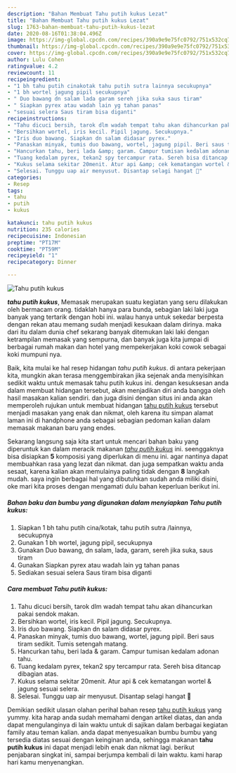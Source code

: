 ```yaml
---
description: "Bahan Membuat Tahu putih kukus Lezat"
title: "Bahan Membuat Tahu putih kukus Lezat"
slug: 1763-bahan-membuat-tahu-putih-kukus-lezat
date: 2020-08-16T01:38:04.496Z
image: https://img-global.cpcdn.com/recipes/390a9e9e75fc0792/751x532cq70/tahu-putih-kukus-foto-resep-utama.jpg
thumbnail: https://img-global.cpcdn.com/recipes/390a9e9e75fc0792/751x532cq70/tahu-putih-kukus-foto-resep-utama.jpg
cover: https://img-global.cpcdn.com/recipes/390a9e9e75fc0792/751x532cq70/tahu-putih-kukus-foto-resep-utama.jpg
author: Lulu Cohen
ratingvalue: 4.2
reviewcount: 11
recipeingredient:
- "1 bh tahu putih cinakotak tahu putih sutra lainnya secukupnya"
- "1 bh wortel jagung pipil secukupnya"
- " Duo bawang dn salam lada garam sereh jika suka saus tiram"
- " Siapkan pyrex atau wadah lain yg tahan panas"
- "sesuai selera Saus tiram bisa diganti"
recipeinstructions:
- "Tahu dicuci bersih, tarok dlm wadah tempat tahu akan dihancurkan pakai sendok makan."
- "Bersihkan wortel, iris kecil. Pipil jagung. Secukupnya."
- "Iris duo bawang. Siapkan dn salam didasar pyrex."
- "Panaskan minyak, tumis duo bawang, wortel, jagung pipil. Beri saus tiram sedikit. Tumis setengah matang."
- "Hancurkan tahu, beri lada &amp; garam. Campur tumisan kedalam adonan tahu."
- "Tuang kedalam pyrex, tekan2 spy tercampur rata. Sereh bisa ditancap dibagian atas."
- "Kukus selama sekitar 20menit. Atur api &amp; cek kematangan wortel &amp; jagung sesuai selera."
- "Selesai. Tunggu uap air menyusut. Disantap selagi hangat 🙂"
categories:
- Resep
tags:
- tahu
- putih
- kukus

katakunci: tahu putih kukus 
nutrition: 235 calories
recipecuisine: Indonesian
preptime: "PT17M"
cooktime: "PT59M"
recipeyield: "1"
recipecategory: Dinner

---
```



![Tahu putih kukus](https://img-global.cpcdn.com/recipes/390a9e9e75fc0792/751x532cq70/tahu-putih-kukus-foto-resep-utama.jpg)

<b><i>tahu putih kukus</i></b>, Memasak merupakan suatu kegiatan yang seru dilakukan oleh bermacam orang. tidaklah hanya para bunda, sebagian laki laki juga banyak yang tertarik dengan hobi ini. walau hanya untuk sekedar berpesta dengan rekan atau memang sudah menjadi kesukaan dalam dirinya. maka dari itu dalam dunia chef sekarang banyak ditemukan laki laki dengan ketrampilan memasak yang sempurna, dan banyak juga kita jumpai di berbagai rumah makan dan hotel yang mempekerjakan koki cowok sebagai koki mumpuni nya.



Baik, kita mulai ke hal resep hidangan <i>tahu putih kukus</i>. di antara pekerjaan kita, mungkin akan terasa menggembirakan jika sejenak anda menyisihkan sedikit waktu untuk memasak tahu putih kukus ini. dengan kesuksesan anda dalam membuat hidangan tersebut, akan menjadikan diri anda bangga oleh hasil masakan kalian sendiri. dan juga disini dengan situs ini anda akan memperoleh rujukan untuk membuat hidangan <u>tahu putih kukus</u> tersebut menjadi masakan yang enak dan nikmat, oleh karena itu simpan alamat laman ini di handphone anda sebagai sebagian pedoman kalian dalam memasak makanan baru yang endes.


Sekarang langsung saja kita start untuk mencari bahan baku yang diperuntuk kan dalam meracik makanan <u><i>tahu putih kukus</i></u> ini. seenggaknya bisa disiapkan <b>5</b> komposisi yang diperlukan di menu ini. agar nantinya dapat membuahkan rasa yang lezat dan nikmat. dan juga sempatkan waktu anda sesaat, karena kalian akan memulainya paling tidak dengan <b>8</b> langkah mudah. saya ingin berbagai hal yang dibutuhkan sudah anda miliki disini, oke mari kita proses dengan mengamati dulu bahan keperluan berikut ini.

<!--inarticleads1-->

##### Bahan baku dan bumbu yang digunakan dalam menyiapkan Tahu putih kukus:

1. Siapkan 1 bh tahu putih cina/kotak, tahu putih sutra /lainnya, secukupnya
1. Gunakan 1 bh wortel, jagung pipil, secukupnya
1. Gunakan  Duo bawang, dn salam, lada, garam, sereh jika suka, saus tiram
1. Gunakan  Siapkan pyrex atau wadah lain yg tahan panas
1. Sediakan sesuai selera Saus tiram bisa diganti




<!--inarticleads2-->

##### Cara membuat Tahu putih kukus:

1. Tahu dicuci bersih, tarok dlm wadah tempat tahu akan dihancurkan pakai sendok makan.
1. Bersihkan wortel, iris kecil. Pipil jagung. Secukupnya.
1. Iris duo bawang. Siapkan dn salam didasar pyrex.
1. Panaskan minyak, tumis duo bawang, wortel, jagung pipil. Beri saus tiram sedikit. Tumis setengah matang.
1. Hancurkan tahu, beri lada &amp; garam. Campur tumisan kedalam adonan tahu.
1. Tuang kedalam pyrex, tekan2 spy tercampur rata. Sereh bisa ditancap dibagian atas.
1. Kukus selama sekitar 20menit. Atur api &amp; cek kematangan wortel &amp; jagung sesuai selera.
1. Selesai. Tunggu uap air menyusut. Disantap selagi hangat 🙂




Demikian sedikit ulasan olahan perihal bahan resep <u>tahu putih kukus</u> yang yummy. kita harap anda sudah memahami dengan artikel diatas, dan anda dapat mengulanginya di lain waktu untuk di sajikan dalam berbagai kegiatan family atau teman kalian. anda dapat menyesuaikan bumbu bumbu yang tersedia diatas sesuai dengan keinginan anda, sehingga makanan <b>tahu putih kukus</b> ini dapat menjadi lebih enak dan nikmat lagi. berikut penjabaran singkat ini, sampai berjumpa kembali di lain waktu. kami harap hari kamu menyenangkan.
